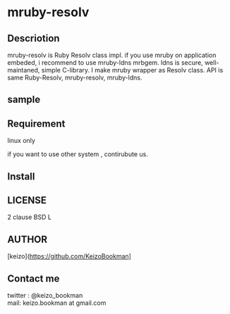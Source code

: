 mruby-resolv
====


## Descriotion

mruby-resolv is Ruby Resolv class impl.
if you use mruby on application embeded,
i recommend to use mruby-ldns mrbgem.
ldns is secure, well-maintaned, simple C-library.
I make mruby wrapper as Resolv class.
API is same Ruby-Resolv, mruby-resolv, mruby-ldns.


## sample

## Requirement
linux only

if you want to use other system , contirubute us.

## Install




## LICENSE
2 clause BSD L
## AUTHOR

[keizo](https://github.com/KeizoBookman]


## Contact me
twitter : @keizo_bookman  
mail: keizo.bookman at gmail.com  
